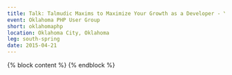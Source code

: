 ```yaml
---
title: Talk: Talmudic Maxims to Maximize Your Growth as a Developer - Yitzchok Willroth
event: Oklahoma PHP User Group
short: oklahomaphp
location: Oklahoma City, Oklahoma
leg: south-spring
date: 2015-04-21
---
```

{% block content %}
{% endblock %}
